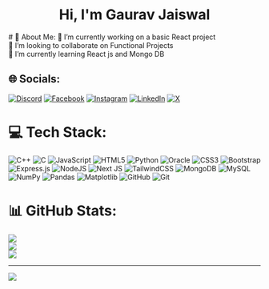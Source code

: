 <h1 align="center">Hi, I'm Gaurav Jaiswal</h1>
# 💫 About Me:
🔭 I’m currently working on a basic React project<br>👯 I’m looking to collaborate on Functional Projects<br>🌱 I’m currently learning React js and Mongo DB<br>


## 🌐 Socials:
[![Discord](https://img.shields.io/badge/Discord-%237289DA.svg?logo=discord&logoColor=white)](https://discord.gg/gaurav31) [![Facebook](https://img.shields.io/badge/Facebook-%231877F2.svg?logo=Facebook&logoColor=white)](https://m.facebook.com/profile.php?id=100024295104204) [![Instagram](https://img.shields.io/badge/Instagram-%23E4405F.svg?logo=Instagram&logoColor=white)](https://instagram.com/gaurav_shivin) [![LinkedIn](https://img.shields.io/badge/LinkedIn-%230077B5.svg?logo=linkedin&logoColor=white)](https://linkedin.com/in/gaurav005) [![X](https://img.shields.io/badge/X-black.svg?logo=X&logoColor=white)](https://x.com/@GauravJ85182753) 

# 💻 Tech Stack:
![C++](https://img.shields.io/badge/c++-%2300599C.svg?style=for-the-badge&logo=c%2B%2B&logoColor=white) ![C](https://img.shields.io/badge/c-%2300599C.svg?style=for-the-badge&logo=c&logoColor=white) ![JavaScript](https://img.shields.io/badge/javascript-%23323330.svg?style=for-the-badge&logo=javascript&logoColor=%23F7DF1E) ![HTML5](https://img.shields.io/badge/html5-%23E34F26.svg?style=for-the-badge&logo=html5&logoColor=white) ![Python](https://img.shields.io/badge/python-3670A0?style=for-the-badge&logo=python&logoColor=ffdd54) ![Oracle](https://img.shields.io/badge/Oracle-F80000?style=for-the-badge&logo=oracle&logoColor=white) ![CSS3](https://img.shields.io/badge/css3-%231572B6.svg?style=for-the-badge&logo=css3&logoColor=white) ![Bootstrap](https://img.shields.io/badge/bootstrap-%238511FA.svg?style=for-the-badge&logo=bootstrap&logoColor=white) ![Express.js](https://img.shields.io/badge/express.js-%23404d59.svg?style=for-the-badge&logo=express&logoColor=%2361DAFB) ![NodeJS](https://img.shields.io/badge/node.js-6DA55F?style=for-the-badge&logo=node.js&logoColor=white) ![Next JS](https://img.shields.io/badge/Next-black?style=for-the-badge&logo=next.js&logoColor=white) ![TailwindCSS](https://img.shields.io/badge/tailwindcss-%2338B2AC.svg?style=for-the-badge&logo=tailwind-css&logoColor=white) ![MongoDB](https://img.shields.io/badge/MongoDB-%234ea94b.svg?style=for-the-badge&logo=mongodb&logoColor=white) ![MySQL](https://img.shields.io/badge/mysql-4479A1.svg?style=for-the-badge&logo=mysql&logoColor=white) ![NumPy](https://img.shields.io/badge/numpy-%23013243.svg?style=for-the-badge&logo=numpy&logoColor=white) ![Pandas](https://img.shields.io/badge/pandas-%23150458.svg?style=for-the-badge&logo=pandas&logoColor=white) ![Matplotlib](https://img.shields.io/badge/Matplotlib-%23ffffff.svg?style=for-the-badge&logo=Matplotlib&logoColor=black) ![GitHub](https://img.shields.io/badge/github-%23121011.svg?style=for-the-badge&logo=github&logoColor=white) ![Git](https://img.shields.io/badge/git-%23F05033.svg?style=for-the-badge&logo=git&logoColor=white)
# 📊 GitHub Stats:
![](https://github-readme-stats.vercel.app/api?username=GAuravJaiswaI&theme=dark&hide_border=false&include_all_commits=false&count_private=false)<br/>
![](https://github-readme-streak-stats.herokuapp.com/?user=GAuravJaiswaI&theme=dark&hide_border=false)<br/>
![](https://github-readme-stats.vercel.app/api/top-langs/?username=GAuravJaiswaI&theme=dark&hide_border=false&include_all_commits=false&count_private=false&layout=compact)

---
[![](https://visitcount.itsvg.in/api?id=GAuravJaiswaI&icon=5&color=0)](https://visitcount.itsvg.in)

<!-- Proudly created with GPRM ( https://gprm.itsvg.in ) -->
